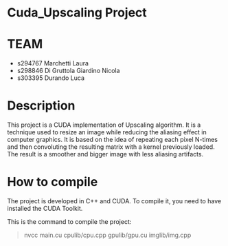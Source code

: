 # Cuda_Upscaling Project

# TEAM
- s294767 Marchetti Laura
- s298846 Di Gruttola Giardino Nicola
- s303395 Durando Luca

# Description
This project is a CUDA implementation of Upscaling algorithm. It is a technique used to resize an image while reducing the aliasing effect in computer graphics. It is based on the idea of repeating each pixel N-times and then convoluting the resulting matrix with a kernel previously loaded. The result is a smoother and bigger image with less aliasing artifacts.

# How to compile
The project is developed in C++ and CUDA. To compile it, you need to have installed the CUDA Toolkit.

This is the command to compile the project:

> nvcc main.cu cpulib/cpu.cpp gpulib/gpu.cu imglib/img.cpp 
